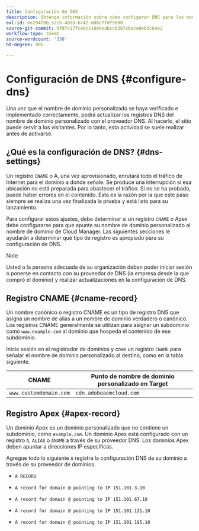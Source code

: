 ```yaml
---
title: Configuración de DNS
description: Obtenga información sobre cómo configurar DNS para los nombres de dominio personalizados.
exl-id: 6e294f0b-52cb-40dd-bc42-ddbcffdf5600
source-git-commit: 9fd7c17fce8c11809eabcc6387cbace0ebdc64a2
workflow-type: tm+mt
source-wordcount: '338'
ht-degree: 96%

---
```


# Configuración de DNS {#configure-dns}

Una vez que el nombre de dominio personalizado se haya verificado e implementado correctamente, podrá actualizar los registros DNS del nombre de dominio personalizado con el proveedor DNS. Al hacerlo, el sitio puede servir a los visitantes. Por lo tanto, esta actividad se suele realizar antes de activarse.

## ¿Qué es la configuración de DNS? {#dns-settings}

Un registro `CNAME` o A, una vez aprovisionado, enrutará todo el tráfico de Internet para el dominio a donde señale. Se produce una interrupción si esa ubicación no está preparada para abastecer el tráfico. Si no se ha probado, puede haber errores en el contenido. Esta es la razón por la que este paso siempre se realiza una vez finalizada la prueba y está listo para su lanzamiento.

Para configurar estos ajustes, debe determinar si un registro `CNAME` o Apex debe configurarse para que apunte su nombre de dominio personalizado al nombre de dominio de Cloud Manager. Las siguientes secciones le ayudarán a determinar qué tipo de registro es apropiado para su configuración de DNS.

>[!NOTE]
>
>Usted o la persona adecuada de su organización deben poder iniciar sesión o ponerse en contacto con su proveedor de DNS (la empresa desde la que compró el dominio) y realizar actualizaciones en la configuración de DNS.

## Registro CNAME {#cname-record}

Un nombre canónico o registro CNAME es un tipo de registro DNS que asigna un nombre de alias a un nombre de dominio verdadero o canónico. Los registros CNAME generalmente se utilizan para asignar un subdominio como `www.example.com` al dominio que hospeda el contenido de ese subdominio.

Inicie sesión en el registrador de dominios y cree un registro `CNAME` para señalar el nombre de dominio personalizado al destino, como en la tabla siguiente.

| CNAME | Punto de nombre de dominio personalizado en Target |
|--- |--- |
| `www.customdomain.com` | `cdn.adobeaemcloud.com` |

## Registro Apex {#apex-record}

Un dominio Apex es un dominio personalizado que no contiene un subdominio, como `example.com`. Un dominio Apex está configurado con un registro `A`, `ALIAS` o `ANAME` a través de su proveedor DNS. Los dominios Apex deben apuntar a direcciones IP específicas.

Agregue todo lo siguiente `A` registra la configuración DNS de su dominio a través de su proveedor de dominios.

* `A RECORD`

* `A record for domain @ pointing to IP 151.101.3.10`

* `A record for domain @ pointing to IP 151.101.67.10`

* `A record for domain @ pointing to IP 151.101.131.10`

* `A record for domain @ pointing to IP 151.101.195.10`
